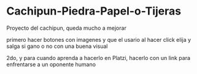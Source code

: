 # Cachipun-Piedra-Papel-o-Tijeras
Proyecto del cachipun, queda mucho a mejorar

primero hacer botones con imagenes y que el usario al hacer click elija y salga si gano o no 
con una buena visual

2do, y para cuando aprenda a hacerlo en Platzi, hacerlo con un link para enfrentarse a un oponente humano